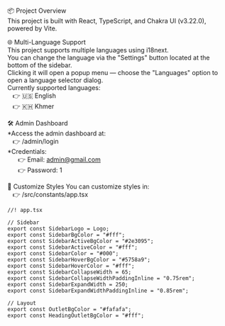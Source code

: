 📦 Project Overview <br/>
This project is built with React, TypeScript, and Chakra UI (v3.22.0), powered by Vite. <br/>

🌐 Multi-Language Support <br/>
This project supports multiple languages using i18next. <br/>
You can change the language via the "Settings" button located at the bottom of the sidebar. <br/>
Clicking it will open a popup menu — choose the "Languages" option to open a language selector dialog. <br/>
Currently supported languages: <br/>
&nbsp;&nbsp;&nbsp;👉 🇺🇸 English <br/>
&nbsp;&nbsp;&nbsp;👉 🇰🇭 Khmer <br/>

🛠️ Admin Dashboard <br/>
*Access the admin dashboard at: <br/>
&nbsp;&nbsp;&nbsp;👉 /admin/login <br/>
*Credentials: <br/>
  &nbsp;&nbsp;&nbsp;&nbsp;&nbsp;&nbsp;👉 Email: admin@gmail.com <br/>
  &nbsp;&nbsp;&nbsp;&nbsp;&nbsp;&nbsp;👉 Password: 1

🎨 Customize Styles
You can customize styles in: <br/>
&nbsp;&nbsp;&nbsp;👉 /src/constants/app.tsx

```
//! app.tsx

// Sidebar
export const SidebarLogo = Logo;
export const SidebarBgColor = "#fff";
export const SidebarActiveBgColor = "#2e3095";
export const SidebarActiveColor = "#fff";
export const SidebarColor = "#000";
export const SidebarHoverBgColor = "#5758a9";
export const SidebarHoverColor = "#fff";
export const SidebarCollapseWidth = 65;
export const SidebarCollapseWidthPaddingInline = "0.75rem";
export const SidebarExpandWidth = 250;
export const SidebarExpandWidthPaddingInline = "0.85rem";

// Layout
export const OutletBgColor = "#fafafa";
export const HeadingOutletBgColor = "#fff";
```
